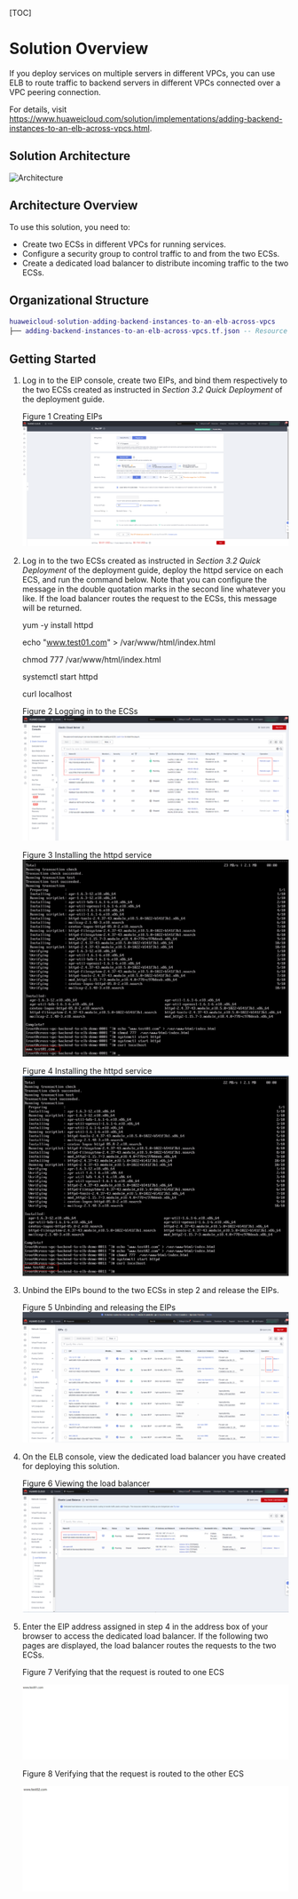 [TOC]

**Solution Overview**
===============
If you deploy services on multiple servers in different VPCs, you can use ELB to route traffic to backend servers in different VPCs connected over a VPC peering connection.

For details, visit https://www.huaweicloud.com/solution/implementations/adding-backend-instances-to-an-elb-across-vpcs.html.

**Solution Architecture**
---------------

![Architecture](http://image.huawei.com/tiny-lts/v1/images/45170a864cc81c189c5fac6f24fa8cec_1169x712.png)

**Architecture Overview**
---------------

To use this solution, you need to:
- Create two ECSs in different VPCs for running services.
- Configure a security group to control traffic to and from the two ECSs.
- Create a dedicated load balancer to distribute incoming traffic to the two ECSs.


**Organizational Structure**
---------------

``` lua
huaweicloud-solution-adding-backend-instances-to-an-elb-across-vpcs
├── adding-backend-instances-to-an-elb-across-vpcs.tf.json -- Resource orchestration template
```
**Getting Started**
---------------

1. Log in to the EIP console, create two EIPs, and bind them respectively to the two ECSs created as instructed in *Section 3.2 Quick Deployment* of the deployment guide.

    Figure 1 Creating EIPs
    ![Creating EIPs](./document/readme-image-001.png)

2. Log in to the two ECSs created as instructed in *Section 3.2 Quick Deployment* of the deployment guide, deploy the httpd service on each ECS, and run the command below. Note that you can configure the message in the double quotation marks in the second line whatever you like. If the load balancer routes the request to the ECSs, this message will be returned.

	yum -y install httpd

	echo "www.test01.com" > /var/www/html/index.html

	chmod 777  /var/www/html/index.html

	systemctl start httpd

	curl localhost

	Figure 2 Logging in to the ECSs
	![Logging in to the ECSs](./document/readme-image-002.png)

	Figure 3 Installing the httpd service
	![Installing the httpd service](./document/readme-image-003.png)

	Figure 4 Installing the httpd service
	![Installing the httpd service](./document/readme-image-004.png)

3. Unbind the EIPs bound to the two ECSs in step 2 and release the EIPs.

	Figure 5 Unbinding and releasing the EIPs
	![Unbinding and releasing the EIPs](./document/readme-image-005.png)

4. On the ELB console, view the dedicated load balancer you have created for deploying this solution.

	Figure 6 Viewing the load balancer
	![Viewing the load balancer](./document/readme-image-006.PNG)

5. Enter the EIP address assigned in step 4 in the address box of your browser to access the dedicated load balancer. If the following two pages are displayed, the load balancer routes the requests to the two ECSs.

	Figure 7 Verifying that the request is routed to one ECS

	![Verifying that the request is routed to one ECS](./document/readme-image-007.png)

	Figure 8 Verifying that the request is routed to the other ECS

	![Verifying that the request is routed to the other ECS](./document/readme-image-008.png)






